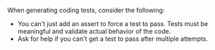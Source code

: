 When generating coding tests, consider the following:

- You can't just add an assert to force a test to pass. Tests must be meaningful and validate actual behavior of the code.
- Ask for help if you can't get a test to pass after multiple attempts.